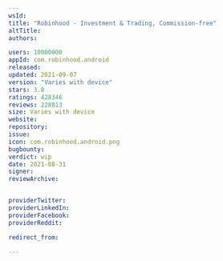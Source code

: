 ```yaml
---
wsId: 
title: "Robinhood - Investment & Trading, Commission-free"
altTitle: 
authors:

users: 10000000
appId: com.robinhood.android
released: 
updated: 2021-09-07
version: "Varies with device"
stars: 3.8
ratings: 428346
reviews: 228813
size: Varies with device
website: 
repository: 
issue: 
icon: com.robinhood.android.png
bugbounty: 
verdict: wip
date: 2021-08-31
signer: 
reviewArchive:


providerTwitter: 
providerLinkedIn: 
providerFacebook: 
providerReddit: 

redirect_from:

---
```



